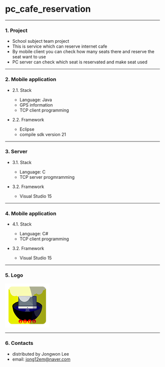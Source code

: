 # pc_cafe_reservation
---------------------------

### 1. Project
- School subject team project
- This is service which can reserve internet cafe
- By mobile client you can check how many seats there and reserve the seat want to use
- PC server can check which seat is reservated and make seat used

---------------------------
### 2. Mobile application
- 2.1. Stack
    - Language: Java
    - GPS information
    - TCP client programming
    
- 2.2. Framework
    - Eclipse
    - compile sdk version 21

---------------------------
### 3. Server
- 3.1. Stack
    - Language: C
    - TCP server progmramming
    
- 3.2. Framework
   - Visual Studio 15
   
---------------------------
### 4. Mobile application
- 4.1. Stack
    - Language: C#
    - TCP client programming

- 3.2. Framework
    - Visual Studio 15

---------------------------
### 5. Logo
![Logo](/AndroidClient/PCZzim/res/drawable-xxhdpi/ic_launcher.png)

---------------------------
### 6. Contacts
- distributed by Jongwon Lee  
- email: jong12em@naver.com
